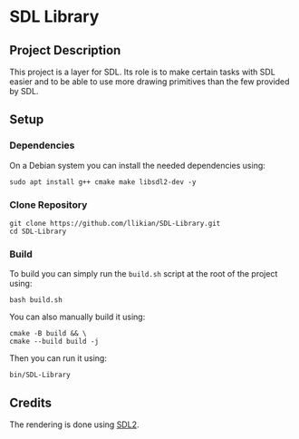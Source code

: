 # SDL Library
## Project Description
This project is a layer for SDL. Its role is to make certain tasks with SDL easier and to be able to use more drawing primitives than the few provided
by SDL.

## Setup
### Dependencies
On a Debian system you can install the needed dependencies using:
```shell
sudo apt install g++ cmake make libsdl2-dev -y
```

### Clone Repository
```shell
git clone https://github.com/llikian/SDL-Library.git
cd SDL-Library
```

### Build
To build you can simply run the `build.sh` script at the root of the project using:
```shell
bash build.sh
```

You can also manually build it using:
```shell
cmake -B build && \
cmake --build build -j
```

Then you can run it using:
```shell
bin/SDL-Library
```

## Credits
The rendering is done using [SDL2](https://www.libsdl.org/).